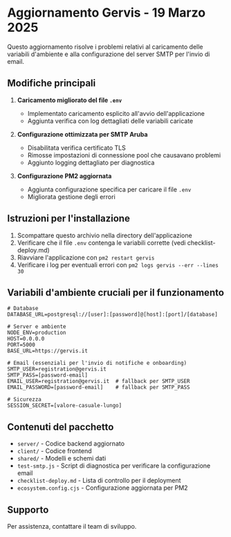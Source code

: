 # Aggiornamento Gervis - 19 Marzo 2025

Questo aggiornamento risolve i problemi relativi al caricamento delle variabili d'ambiente e alla configurazione del server SMTP per l'invio di email.

## Modifiche principali

1. **Caricamento migliorato del file `.env`**
   - Implementato caricamento esplicito all'avvio dell'applicazione
   - Aggiunta verifica con log dettagliati delle variabili caricate

2. **Configurazione ottimizzata per SMTP Aruba**
   - Disabilitata verifica certificato TLS
   - Rimosse impostazioni di connessione pool che causavano problemi
   - Aggiunto logging dettagliato per diagnostica

3. **Configurazione PM2 aggiornata**
   - Aggiunta configurazione specifica per caricare il file `.env`
   - Migliorata gestione degli errori

## Istruzioni per l'installazione

1. Scompattare questo archivio nella directory dell'applicazione
2. Verificare che il file `.env` contenga le variabili corrette (vedi checklist-deploy.md)
3. Riavviare l'applicazione con `pm2 restart gervis`
4. Verificare i log per eventuali errori con `pm2 logs gervis --err --lines 30`

## Variabili d'ambiente cruciali per il funzionamento

```
# Database
DATABASE_URL=postgresql://[user]:[password]@[host]:[port]/[database]

# Server e ambiente
NODE_ENV=production
HOST=0.0.0.0
PORT=5000
BASE_URL=https://gervis.it

# Email (essenziali per l'invio di notifiche e onboarding)
SMTP_USER=registration@gervis.it
SMTP_PASS=[password-email]
EMAIL_USER=registration@gervis.it  # fallback per SMTP_USER
EMAIL_PASSWORD=[password-email]    # fallback per SMTP_PASS

# Sicurezza
SESSION_SECRET=[valore-casuale-lungo]
```

## Contenuti del pacchetto

- `server/` - Codice backend aggiornato
- `client/` - Codice frontend
- `shared/` - Modelli e schemi dati
- `test-smtp.js` - Script di diagnostica per verificare la configurazione email
- `checklist-deploy.md` - Lista di controllo per il deployment
- `ecosystem.config.cjs` - Configurazione aggiornata per PM2

## Supporto

Per assistenza, contattare il team di sviluppo.